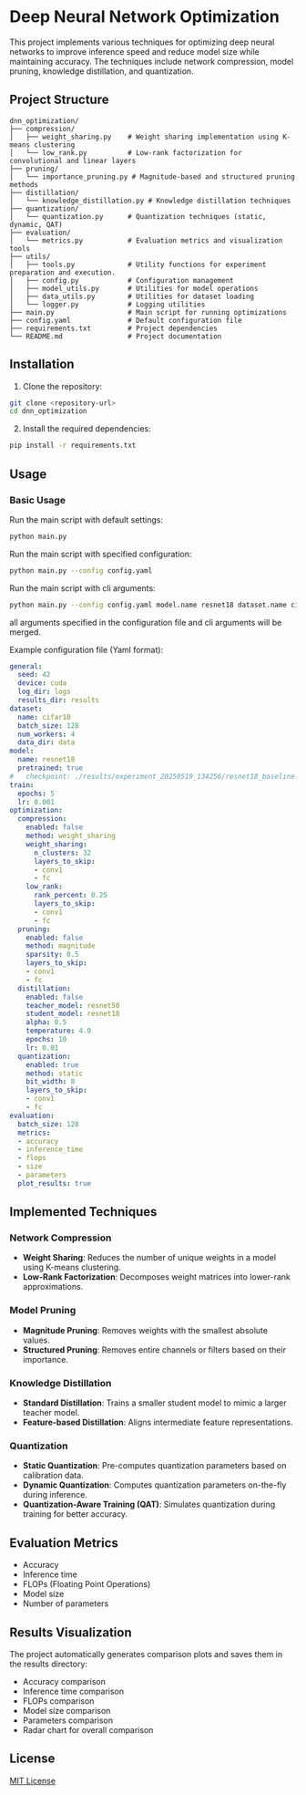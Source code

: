 # Deep Neural Network Optimization

This project implements various techniques for optimizing deep neural networks to improve inference speed and reduce model size while maintaining accuracy. The techniques include network compression, model pruning, knowledge distillation, and quantization.

## Project Structure

```
dnn_optimization/
├── compression/
│   ├── weight_sharing.py    # Weight sharing implementation using K-means clustering
│   └── low_rank.py          # Low-rank factorization for convolutional and linear layers
├── pruning/
│   └── importance_pruning.py # Magnitude-based and structured pruning methods
├── distillation/
│   └── knowledge_distillation.py # Knowledge distillation techniques
├── quantization/
│   └── quantization.py      # Quantization techniques (static, dynamic, QAT)
├── evaluation/
│   └── metrics.py           # Evaluation metrics and visualization tools
├── utils/
│   ├── tools.py             # Utility functions for experiment preparation and execution.
│   ├── config.py            # Configuration management
│   ├── model_utils.py       # Utilities for model operations
│   ├── data_utils.py        # Utilities for dataset loading
│   └── logger.py            # Logging utilities
├── main.py                  # Main script for running optimizations
├── config.yaml              # Default configuration file
├── requirements.txt         # Project dependencies
└── README.md                # Project documentation
```

## Installation

1. Clone the repository:
```bash
git clone <repository-url>
cd dnn_optimization
```

2. Install the required dependencies:
```bash
pip install -r requirements.txt
```

## Usage

### Basic Usage

Run the main script with default settings:

```bash
python main.py
```

Run the main script with specified configuration:

```bash
python main.py --config config.yaml
```

Run the main script with cli arguments:

```bash
python main.py --config config.yaml model.name resnet18 dataset.name cifar10 optimization.pruning.enabled=True
```
all arguments specified in the configuration file and cli arguments will be merged.


Example configuration file (Yaml format):
```yaml
general:
  seed: 42
  device: cuda
  log_dir: logs
  results_dir: results
dataset:
  name: cifar10
  batch_size: 128
  num_workers: 4
  data_dir: data
model:
  name: resnet18
  pretrained: true
#   checkpoint: ./results/experiment_20250519_134256/resnet18_baseline.pth
train:
  epochs: 5
  lr: 0.001
optimization:
  compression:
    enabled: false
    method: weight_sharing
    weight_sharing:
      n_clusters: 32
      layers_to_skip:
      - conv1
      - fc
    low_rank:
      rank_percent: 0.25
      layers_to_skip:
      - conv1
      - fc
  pruning:
    enabled: false
    method: magnitude
    sparsity: 0.5
    layers_to_skip:
    - conv1
    - fc
  distillation:
    enabled: false
    teacher_model: resnet50
    student_model: resnet18
    alpha: 0.5
    temperature: 4.0
    epochs: 10
    lr: 0.01
  quantization:
    enabled: true
    method: static
    bit_width: 8
    layers_to_skip:
    - conv1
    - fc
evaluation:
  batch_size: 128
  metrics:
  - accuracy
  - inference_time
  - flops
  - size
  - parameters
  plot_results: true
```

## Implemented Techniques

### Network Compression
- **Weight Sharing**: Reduces the number of unique weights in a model using K-means clustering.
- **Low-Rank Factorization**: Decomposes weight matrices into lower-rank approximations.

### Model Pruning
- **Magnitude Pruning**: Removes weights with the smallest absolute values.
- **Structured Pruning**: Removes entire channels or filters based on their importance.

### Knowledge Distillation
- **Standard Distillation**: Trains a smaller student model to mimic a larger teacher model.
- **Feature-based Distillation**: Aligns intermediate feature representations.

### Quantization
- **Static Quantization**: Pre-computes quantization parameters based on calibration data.
- **Dynamic Quantization**: Computes quantization parameters on-the-fly during inference.
- **Quantization-Aware Training (QAT)**: Simulates quantization during training for better accuracy.

## Evaluation Metrics
- Accuracy
- Inference time
- FLOPs (Floating Point Operations)
- Model size
- Number of parameters

## Results Visualization

The project automatically generates comparison plots and saves them in the results directory:
- Accuracy comparison
- Inference time comparison
- FLOPs comparison
- Model size comparison
- Parameters comparison
- Radar chart for overall comparison

## License

[MIT License](LICENSE)

